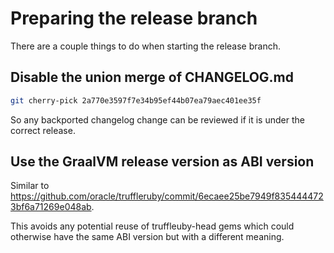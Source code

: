 # Preparing the release branch

There are a couple things to do when starting the release branch.

## Disable the union merge of CHANGELOG.md

```bash
git cherry-pick 2a770e3597f7e34b95ef44b07ea79aec401ee35f
```

So any backported changelog change can be reviewed if it is under the correct release.

## Use the GraalVM release version as ABI version

Similar to https://github.com/oracle/truffleruby/commit/6ecaee25be7949f8354444723bf6a71269e048ab.

This avoids any potential reuse of truffleuby-head gems which could otherwise have the same ABI version but with a different meaning.
